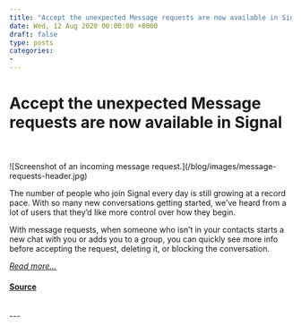 ```yaml
---
title: "Accept the unexpected Message requests are now available in Signal"
date: Wed, 12 Aug 2020 00:00:00 +0000
draft: false
type: posts
categories: 
- 
---
```

# Accept the unexpected Message requests are now available in Signal

<br/>

<br/>
![Screenshot of an incoming message request.](/blog/images/message-requests-header.jpg)

The number of people who join Signal every day is still growing at a record pace. With so many new conversations getting started, we’ve heard from a lot of users that they’d like more control over how they begin.

With message requests, when someone who isn’t in your contacts starts a new chat with you or adds you to a group, you can quickly see more info before accepting the request, deleting it, or blocking the conversation.

[_Read more..._](https://signal.org/blog/message-requests/)

#### [Source](https://signal.org/blog/message-requests/)

<br/>
---
